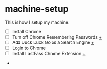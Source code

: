 # machine-setup

This is how I setup my machine.

- [ ] Install Chrome
- [ ] Turn off Chrome Remembering Passwords [+](https://support.google.com/chrome/answer/2633237?hl=en)
- [ ] Add Duck Duck Go as a Search Engine [+](http://help.dukgo.com/customer/portal/articles/216440-chrome#manual)
- [ ] Login to Chrome
- [ ] Install LastPass Chrome Extension [+](https://chrome.google.com/webstore/detail/lastpass/hdokiejnpimakedhajhdlcegeplioahd)
- 

